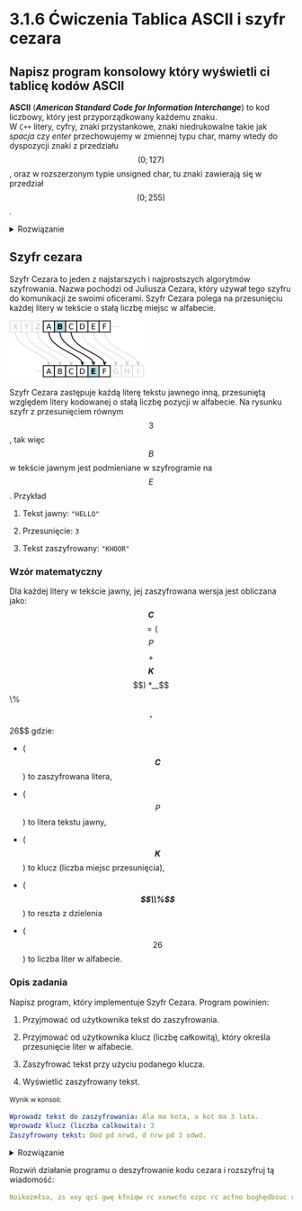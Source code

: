 # 3.1.6 Ćwiczenia Tablica ASCII i szyfr cezara
## Napisz program konsolowy który wyświetli ci tablicę kodów ASCII

__ASCII__ (__*American Standard Code for Information Interchange*__) to kod liczbowy, który jest przyporządkowany każdemu znaku.  
W `C++` litery, cyfry, znaki przystankowe, znaki niedrukowalne takie jak *spacja* czy *enter* przechowujemy w zmiennej typu char, mamy wtedy do dyspozycji znaki z przedziału $$(0;127)$$, oraz w rozszerzonym typie unsigned char, tu znaki zawierają się w przedział $$(0;255)$$.
<details>
<summary>Rozwiązanie</summary>

<small>main.cpp</small>

```cpp
#include <iostream>

int main() {
    std::cout << "Tablica ASCII" << std::endl;
    std::cout << "Numer\tZnak\tNumer\tZnak\tNumer\tZnak\tNumer\tZnak\tNumer\tZnak" << std::endl;

    for (int i = 0; i <= 255; i += 5) {
        for (int j = 0; j < 5; ++j) {
            if (i + j <= 255) {
                std::cout << i + j << "\t" << (unsigned char)(i + j) << "\t";
            }
        }
        std::cout << std::endl;
    }

    return 0;
}
```

</details>

 

## Szyfr cezara

Szyfr Cezara to jeden z najstarszych i najprostszych algorytmów szyfrowania. Nazwa pochodzi od Juliusza Cezara, który używał tego szyfru do komunikacji ze swoimi oficerami. Szyfr Cezara polega na przesunięciu każdej litery w tekście o stałą liczbę miejsc w alfabecie.

![Przesuniecie o 3 w szyfrze cezara](/Images/cezar_szyfr_przes.png)

Szyfr Cezara zastępuje każdą literę tekstu jawnego inną, przesuniętą względem litery kodowanej o stałą liczbę pozycji w alfabecie. Na rysunku szyfr z przesunięciem równym $$3$$, tak więc $$B$$ w tekście jawnym jest podmieniane w szyfrogramie na $$E$$.
Przykład

1. Tekst jawny: `"HELLO"`

2. Przesunięcie: `3`

3. Tekst zaszyfrowany: `"KHOOR"`

### Wzór matematyczny

Dla każdej litery w tekście jawny, jej zaszyfrowana wersja jest obliczana jako: __*$$C$$*__ $$=($$ *$$P$$* $$+$$ __$$K$$__ $$) *__$$\\%$$__* $$26$$ gdzie:

- ( __*$$C$$*__ ) to zaszyfrowana litera,

- ( *$$P$$* ) to litera tekstu jawny,

- ( __$$K$$__ ) to klucz (liczba miejsc przesunięcia),

- ( *__$$\\%$$__* ) to reszta z dzielenia

- ( $$26$$ ) to liczba liter w alfabecie.

 

### Opis zadania

Napisz program, który implementuje Szyfr Cezara. Program powinien:

1. Przyjmować od użytkownika tekst do zaszyfrowania.

2. Przyjmować od użytkownika klucz (liczbę całkowitą), który określa przesunięcie liter w alfabecie.

3. Zaszyfrować tekst przy użyciu podanego klucza.

4. Wyświetlić zaszyfrowany tekst.

<small>Wynik w konsoli:</small>

```yaml
Wprowadz tekst do zaszyfrowania: Ala ma kota, a kot ma 3 lata.
Wprowadz klucz (liczba calkowita): 3
Zaszyfrowany tekst: Dod pd nrwd, d nrw pd 3 odwd.
```

<details>
<summary>Rozwiązanie</summary>

<small>main.cpp</small>

```cpp
#include <iostream>
#include <string>

int main() {
    std::string text;
    int key;
    std::string encryptedText;
    //Pobieranie tekstu do zaszyfrowania jako cała linia aby uwzględnić spacje
    std::cout << "Wprowadz tekst do zaszyfrowania: ";
    std::getline(std::cin, text);
    //Pobieranie klucza do przesunięcia w szyfrze
    std::cout << "Wprowadz klucz (liczba calkowita): ";
    std::cin >> key;
 
    //Szyfrowanie tekstu
    for (unsigned char c : text) {
	//Sprawdzanie czy znak jest literą
        if (std::isalpha(c)) {
	    //Sprawdzanie czy litera jest mała czy duża bo mała a=97 a duża A=65 w kodzie ASCII
            unsigned char base = std::islower(c) ? 'a' : 'A';
			
            encryptedText += (c - base + key) % 26 + base;
        }
        else
        {
	    encryptedText += c;
        }
    }

    std::cout << "Zaszyfrowany tekst: " << encryptedText << std::endl;

    return 0;
}
```
</details>

 

Rozwiń działanie programu o deszyfrowanie kodu cezara i rozszyfruj tą wiadomość:

```yaml
Noikożmłsa, żs xoy qcś gwę kfniqw rc xsnwcfo ozpc rc acfno boghędbsuc rbwo xiż hsuc bws ao. Qcś nopwsfo hs fnsqnm, twzhfixs w qnmśqw. Acwa nrobwsa, kqozs bws śawsqę.
```